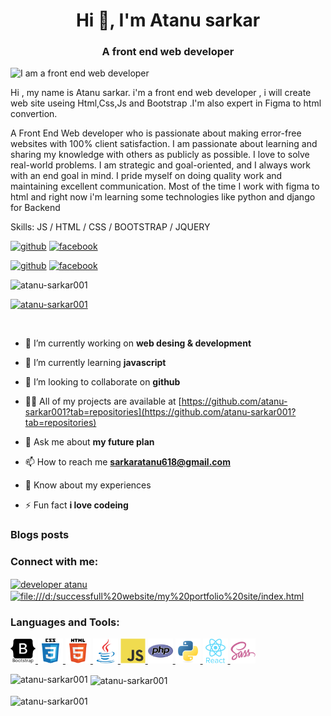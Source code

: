 <h1 align="center">Hi 👋, I'm Atanu sarkar</h1>
<h3 align="center">A front end web developer</h3>

![I am a front end web developer](https://scontent.fdac80-1.fna.fbcdn.net/v/t39.30808-6/366066971_1929289420780486_2766478638861059897_n.jpg?stp=dst-jpg_s960x960&_nc_cat=109&ccb=1-7&_nc_sid=300f58&_nc_eui2=AeFB9bVhIu5ZrYctAcH6Lzag_C81uWpKlM78LzW5akqUzjiQBeSfz6g4EMSqdPY8Ycfv3j1Dx_H8YnnDWmtqvDKM&_nc_ohc=KkjeL0kIBz8AX9wjIIL&_nc_oc=AQlAJ5SDP1ocNNUi9Nw0iebNLp4ApKNqXUjMluZOzGyCC6-91_xGxaAzYKmc22W4ci0&_nc_ht=scontent.fdac80-1.fna&oh=00_AfAQpLs0nafwzYSXyThjZUJlQehKPekw424J38lL-HhPwQ&oe=64DBDCD4)

Hi , my name is Atanu sarkar. i'm a front end web developer , i will create web site useing Html,Css,Js and Bootstrap .I'm also expert in Figma to html convertion.

A Front End Web developer who is passionate about making error-free websites with 100% client satisfaction. I am passionate about learning and sharing my knowledge with others as publicly as possible. I love to solve real-world problems. I am strategic and goal-oriented, and I always work with an end goal in mind. I pride myself on doing quality work and maintaining excellent communication. Most of the time I work with figma to html and right now i'm learning some technologies like python and django for Backend

Skills:  JS / HTML / CSS / BOOTSTRAP / JQUERY




[<img src='https://cdn.jsdelivr.net/npm/simple-icons@3.0.1/icons/github.svg' alt='github' height='40'>](https://github.com/https://github.com/atanu-sarkar001)  [<img src='https://cdn.jsdelivr.net/npm/simple-icons@3.0.1/icons/facebook.svg' alt='facebook' height='40'>](https://www.facebook.com/https://www.facebook.com/profile.php?id=100095443154164)  





[<img src='https://cdn.jsdelivr.net/npm/simple-icons@3.0.1/icons/github.svg' alt='github' height='40'>](https://github.com/https://github.com/atanu-sarkar001)  [<img src='https://cdn.jsdelivr.net/npm/simple-icons@3.0.1/icons/facebook.svg' alt='facebook' height='40'>](https://www.facebook.com/https://www.facebook.com/profile.php?id=100095443154164)  



<p align="left"> <img src="https://komarev.com/ghpvc/?username=atanu-sarkar001&label=Profile%20views&color=0e75b6&style=flat" alt="atanu-sarkar001" /> </p>

<p align="left"> <a href="https://github.com/ryo-ma/github-profile-trophy"><img src="https://github-profile-trophy.vercel.app/?username=atanu-sarkar001" alt="atanu-sarkar001" /></a> </p>

<p align="left"> <a href="https://twitter.com/" target="blank"><img src="https://img.shields.io/twitter/follow/?logo=twitter&style=for-the-badge" alt="" /></a> </p>

- 🔭 I’m currently working on **web desing & development**

- 🌱 I’m currently learning **javascript**

- 👯 I’m looking to collaborate on **github**

- 👨‍💻 All of my projects are available at [https://github.com/atanu-sarkar001?tab=repositories](https://github.com/atanu-sarkar001?tab=repositories)

- 💬 Ask me about **my future plan**

- 📫 How to reach me **sarkaratanu618@gmail.com**

- 📄 Know about my experiences

- ⚡ Fun fact **i love codeing**

### Blogs posts
<!-- BLOG-POST-LIST:START -->
<!-- BLOG-POST-LIST:END -->

<h3 align="left">Connect with me:</h3>
<p align="left">
<a href="https://fb.com/developer atanu" target="blank"><img align="center" src="https://raw.githubusercontent.com/rahuldkjain/github-profile-readme-generator/master/src/images/icons/Social/facebook.svg" alt="developer atanu" height="30" width="40" /></a>
<a href="/file:///d:/successfull%20website/my%20portfolio%20site/index.html" target="blank"><img align="center" src="https://raw.githubusercontent.com/rahuldkjain/github-profile-readme-generator/master/src/images/icons/Social/rss.svg" alt="file:///d:/successfull%20website/my%20portfolio%20site/index.html" height="30" width="40" /></a>
</p>

<h3 align="left">Languages and Tools:</h3>
<p align="left"> <a href="https://getbootstrap.com" target="_blank" rel="noreferrer"> <img src="https://raw.githubusercontent.com/devicons/devicon/master/icons/bootstrap/bootstrap-plain-wordmark.svg" alt="bootstrap" width="40" height="40"/> </a> <a href="https://www.w3schools.com/css/" target="_blank" rel="noreferrer"> <img src="https://raw.githubusercontent.com/devicons/devicon/master/icons/css3/css3-original-wordmark.svg" alt="css3" width="40" height="40"/> </a> <a href="https://www.w3.org/html/" target="_blank" rel="noreferrer"> <img src="https://raw.githubusercontent.com/devicons/devicon/master/icons/html5/html5-original-wordmark.svg" alt="html5" width="40" height="40"/> </a> <a href="https://www.java.com" target="_blank" rel="noreferrer"> <img src="https://raw.githubusercontent.com/devicons/devicon/master/icons/java/java-original.svg" alt="java" width="40" height="40"/> </a> <a href="https://developer.mozilla.org/en-US/docs/Web/JavaScript" target="_blank" rel="noreferrer"> <img src="https://raw.githubusercontent.com/devicons/devicon/master/icons/javascript/javascript-original.svg" alt="javascript" width="40" height="40"/> </a> <a href="https://www.php.net" target="_blank" rel="noreferrer"> <img src="https://raw.githubusercontent.com/devicons/devicon/master/icons/php/php-original.svg" alt="php" width="40" height="40"/> </a> <a href="https://www.python.org" target="_blank" rel="noreferrer"> <img src="https://raw.githubusercontent.com/devicons/devicon/master/icons/python/python-original.svg" alt="python" width="40" height="40"/> </a> <a href="https://reactjs.org/" target="_blank" rel="noreferrer"> <img src="https://raw.githubusercontent.com/devicons/devicon/master/icons/react/react-original-wordmark.svg" alt="react" width="40" height="40"/> </a> <a href="https://sass-lang.com" target="_blank" rel="noreferrer"> <img src="https://raw.githubusercontent.com/devicons/devicon/master/icons/sass/sass-original.svg" alt="sass" width="40" height="40"/> </a> </p>

<p><img align="left" src="https://github-readme-stats.vercel.app/api/top-langs?username=atanu-sarkar001&show_icons=true&locale=en&layout=compact" alt="atanu-sarkar001" /></p>

<p>&nbsp;<img align="center" src="https://github-readme-stats.vercel.app/api?username=atanu-sarkar001&show_icons=true&locale=en" alt="atanu-sarkar001" /></p>

<p><img align="center" src="https://github-readme-streak-stats.herokuapp.com/?user=atanu-sarkar001&" alt="atanu-sarkar001" /></p>

